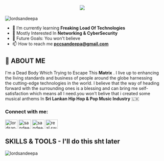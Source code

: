 

<h1 align="center">
    <img src="https://readme-typing-svg.herokuapp.com/?color=F7BC4A&font=Righteous&size=35&center=true&vCenter=true&width=500&height=70&duration=6000&lines=What's+Up+Society+🌎;+Fck+Up+!+!+!;" />
</h1>



<p align="left"> <img src="https://komarev.com/ghpvc/?username=lordsandeepa&label=Profile%20views&color=0e75b6&style=flat" alt="lordsandeepa" /> </p>



- 🌱 I’m currently learning **Freaking Load Of Technologies**
- 💬 Mostly Interested In **Networking & CyberSecurity**
- 🥅 Future Goals: You won't believe
- 📫 How to reach me **pccsandeepa@gmail.com**

  
## 👦 ABOUT ME

I'm a Dead Body Which Trying to Escape This **Matrix** . I live up to enhancing the living standards and business of people around the globe harnessing the cutting-edge technologies in the world.
I believe that the way of heading forward with the surrounding ones is a blessing and can bring me self-satisfaction which means all I need.you won't belive that i created some musical anthems In **Sri Lankan Hip Hop & Pop Music Industry** 🇱🇰

<h3 align="left">Connect with me:</h3>
<p align="left">
<a href="https://twitter.com/lordsandeepa" target="blank"><img align="center" src="https://raw.githubusercontent.com/rahuldkjain/github-profile-readme-generator/master/src/images/icons/Social/twitter.svg" alt="lordsandeepa" height="30" width="40" /></a>
<a href="https://linkedin.com/in/sandeepa bandara thennakoon" target="blank"><img align="center" src="https://raw.githubusercontent.com/rahuldkjain/github-profile-readme-generator/master/src/images/icons/Social/linked-in-alt.svg" alt="sandeepa bandara thennakoon" height="30" width="40" /></a>
<a href="https://fb.com/sandeepa bandara" target="blank"><img align="center" src="https://raw.githubusercontent.com/rahuldkjain/github-profile-readme-generator/master/src/images/icons/Social/facebook.svg" alt="sandeepa bandara" height="30" width="40" /></a>
<a href="https://instagram.com/real.swishh" target="blank"><img align="center" src="https://raw.githubusercontent.com/rahuldkjain/github-profile-readme-generator/master/src/images/icons/Social/instagram.svg" alt="real.swishh" height="30" width="40" /></a>

## SKILLS & TOOLS - I'll do this sht later

<p><img align="left" src="https://github-readme-stats.vercel.app/api/top-langs?username=lordsandeepa&show_icons=true&locale=en&layout=compact" alt="lordsandeepa" /></p>




